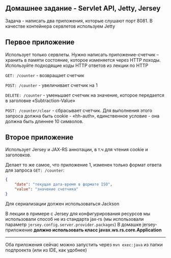 ## Домашнее задание - Servlet API, Jetty, Jersey

Задача - написать два приложения, которые слушают порт 8081. В качестве контейнера сервлетов используем Jetty

## Первое приложение

Использует только сервлеты. Нужно написать приложение-счетчик – хранить в памяти состояние, 
которое изменяется через HTTP походы. Используйте подходящие коды HTTP ответов из лекции по HTTP


`GET: /counter` - возвращает счетчик

`POST: /counter` - увеличивает счетчик на 1

`DELETE: /counter` - уменьшает счетчик на значение, которое передается в заголовке «Subtraction-Value»

`POST: /counter/clear` - сбрасывает счетчик. 
Для выполнения этого запроса должна быть cookie - «hh-auth», единственное условие - она должна быть длиннее 10 символов. 


## Второе приложение

Использует Jersey и JAX-RS аннотации, в т.ч для чтения cookie и заголовков.

Делает то же самое, что приложение 1, изменен только формат ответа для запроса `GET: /counter`:
```json
{
    "date": "текущая дата-время в формате ISO",
    "value": "значение счетчика"
}
```
Для сериализации должен использоваться Jackson

В лекции в примере с Jersey для конфигурирования ресурсов мы использовали способ не из стандарта jax-rs
(мы использовали параметр `jersey.config.server.provider.packages`)
В домашке jersey-приложение **должно использовать класс javax.ws.rs.core.Application**

---
Оба приложения сейчас можно запустить через `mvn exec:java` из папки подпроекта (или из IDE, как удобнее)
